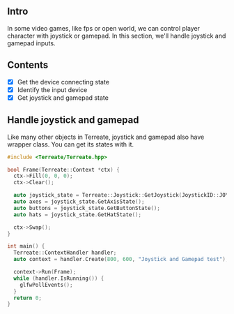## Intro
In some video games, like fps or open world, we can control player character with joystick or gamepad. In this section, we'll handle joystick and gamepad inputs.

## Contents
- [x] Get the device connecting state
- [x] Identify the input device
- [x] Get joystick and gamepad state

## Handle joystick and gamepad
Like many other objects in Terreate, joystick and gamepad also have wrapper class. You can get its states with it.
```cpp
#include <Terreate/Terreate.hpp>

bool Frame(Terreate::Context *ctx) {
  ctx->Fill(0, 0, 0);
  ctx->Clear();

  auto joystick_state = Terreate::Joystick::GetJoystick(JoystickID::JOYSTICK1);
  auto axes = joystick_state.GetAxisState();
  auto buttons = joystick_state.GetButtonState();
  auto hats = joystick_state.GetHatState();

  ctx->Swap();
}

int main() {
  Terreate::ContextHandler handler;
  auto context = handler.Create(800, 600, "Joystick and Gamepad test");

  context->Run(Frame);
  while (handler.IsRunning()) {
    glfwPollEvents();
  }
  return 0;
}
```
